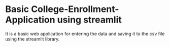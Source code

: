 # Basic College-Enrollment-Application using streamlit

It is a basic web application for entering the data and saving it to the csv file using the streamlit library.

